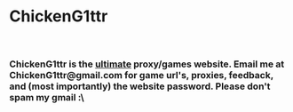 <h1>ChickenG1ttr</h1>
<br>
<h3>ChickenG1ttr is the <ins>ultimate</ins> proxy/games website. Email me at ChickenG1ttr@gmail.com for game url's, proxies, feedback, and (most importantly) the website password. Please don't spam my gmail :\</h3>
<br><br>
<p></p>
